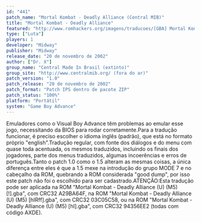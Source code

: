 ```yaml
---
id: "441"
patch_name: "Mortal Kombat - Deadly Alliance (Central MIB)"
title: "Mortal Kombat - Deadly Alliance"
featured: "http://www.romhackers.org/imagens/traducoes/[GBA] Mortal Kombat - Deadly Alliance - Central MIB - 1.png"
type: ["Luta"]
players: 1
developer: "Midway"
publisher: "Midway"
release_date: "20 de novembro de 2002"
author: ["Dr. X"]
group_name: "Central Made In Brasil (extinto)"
group_site: "http://www.centralmib.org/ (fora do ar)"
patch_version: "1.0"
patch_release: "20 de novembro de 2002"
patch_format: "Patch IPS dentro de pacote ZIP"
patch_status: "100%"
platform: "Portátil"
system: "Game Boy Advance"
---
```


Emuladores como o Visual Boy Advance têm problemas ao emular esse jogo, necessitando da BIOS para rodar corretamente.Para a tradução funcionar, é preciso escolher o idioma inglês (padrão), que está no formato próprio "english".Tradução regular, com fonte dos diálogos e do menu com quase toda acentuada, os mesmos traduzidos, incluindo os finais dos jogadores, parte dos menus traduzidos, algumas incoerências e erros de português.Tanto o patch 1.0 como o 1.5 alteram as mesmas coisas, a única diferença entre eles é que a 1.5 mexe na introdução do grupo MODE 7 e no cabeçalho da ROM, quebrando a ROM considerada "good dump", por isso este patch não foi o escolhido para ser cadastrado.ATENÇÃO:Esta tradução pode ser aplicada na ROM "Mortal Kombat - Deadly Alliance (U) (M5) [!].gba", com CRC32 A29BA64F, na ROM "Mortal Kombat - Deadly Alliance (U) (M5) [hIRff].gba", com CRC32 03C05C58, ou na ROM "Mortal Kombat - Deadly Alliance (U) (M5) [hI].gba", com CRC32 94356EE2 (todas com código AXDE).
